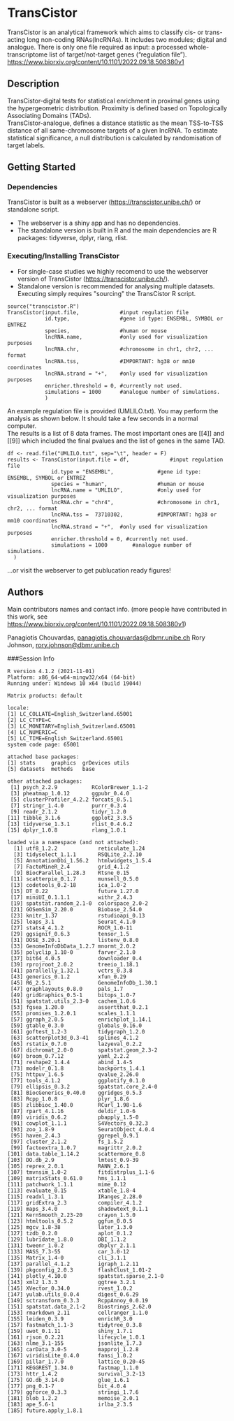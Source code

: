 # TransCistor

TransCistor is an analytical framework which aims to classify cis- or trans-acting long non-coding RNAs(lncRNAs). It includes two modules; digital and analogue. There is only one file required as input: a processed whole-transcriptome list of target/not-target genes (“regulation file”).
https://www.biorxiv.org/content/10.1101/2022.09.18.508380v1
## Description

TransCistor-digital tests for statistical enrichment in proximal genes using the hypergeometric distribution. Proximity is defined based on Topologically Associating Domains (TADs). \
TransCistor-analogue, defines a distance statistic as the mean TSS-to-TSS distance of all same-chromosome targets of a given lncRNA. To estimate statistical significance, a null distribution is calculated by randomisation of target labels.

## Getting Started

### Dependencies

TransCistor is built as a webserver (https://transcistor.unibe.ch/) or standalone script.
* The webserver is a shiny app and has no dependencies.
* The standalone version is built in R and the main dependencies are R packages: tidyverse, dplyr, rlang, rlist.


### Executing/Installing TransCistor

* For single-case studies we highly recomend to use the webserver version of TransCistor (https://transcistor.unibe.ch/). 
* Standalone version is recommended for analysing multiple datasets. Executing simply requires "sourcing" the TransCistor R script.

``` 
source("transcistor.R")
TransCistor(input.file, 			#input regulation file
			id.type, 				#gene id type: ENSEMBL, SYMBOL or ENTREZ
			species, 				#human or mouse
            lncRNA.name, 			#only used for visualization purposes
			lncRNA.chr,  			#chromosome in chr1, chr2, ... format
			lncRNA.tss, 			#IMPORTANT: hg38 or mm10 coordinates	
			lncRNA.strand = "+",	#only used for visualization purposes
            enricher.threshold = 0, #currently not used.
			simulations = 1000 		#analogue number of simulations. 
			)
```

An example regulation file is provided (UMLILO.txt). You may perform the analysis as shown below. It should take a few seconds in a normal computer. \
The results is a list of 8 data frames. The most important ones are [[4]] and [[9]] which included the final pvalues and the list of genes in the same TAD.

``` 
df <- read.file("UMLILO.txt", sep="\t", header = F)
results <- TransCistor(input.file = df, 			#input regulation file
              id.type = "ENSEMBL", 				#gene id type: ENSEMBL, SYMBOL or ENTREZ
              species = "human", 				#human or mouse
              lncRNA.name = "UMLILO", 			#only used for visualization purposes
              lncRNA.chr = "chr4",  			#chromosome in chr1, chr2, ... format
              lncRNA.tss =  73710302, 			#IMPORTANT: hg38 or mm10 coordinates	
              lncRNA.strand = "+",	#only used for visualization purposes
              enricher.threshold = 0, #currently not used.
              simulations = 1000 		#analogue number of simulations. 
  )

```

...or visit the webserver to get publucation ready figures!

## Authors

Main contributors names and contact info. (more people have contributed in this work, see https://www.biorxiv.org/content/10.1101/2022.09.18.508380v1)

Panagiotis Chouvardas, panagiotis.chouvardas@dbmr.unibe.ch
Rory Johnson, rory.johnson@dbmr.unibe.ch

###Session Info

```
R version 4.1.2 (2021-11-01)
Platform: x86_64-w64-mingw32/x64 (64-bit)
Running under: Windows 10 x64 (build 19044)

Matrix products: default

locale:
[1] LC_COLLATE=English_Switzerland.65001 
[2] LC_CTYPE=C                           
[3] LC_MONETARY=English_Switzerland.65001
[4] LC_NUMERIC=C                         
[5] LC_TIME=English_Switzerland.65001    
system code page: 65001

attached base packages:
[1] stats     graphics  grDevices utils    
[5] datasets  methods   base     

other attached packages:
 [1] psych_2.2.9           RColorBrewer_1.1-2   
 [3] pheatmap_1.0.12       ggpubr_0.4.0         
 [5] clusterProfiler_4.2.2 forcats_0.5.1        
 [7] stringr_1.4.0         purrr_0.3.4          
 [9] readr_2.1.2           tidyr_1.2.0          
[11] tibble_3.1.6          ggplot2_3.3.5        
[13] tidyverse_1.3.1       rlist_0.4.6.2        
[15] dplyr_1.0.8           rlang_1.0.1          

loaded via a namespace (and not attached):
  [1] utf8_1.2.2             reticulate_1.24       
  [3] tidyselect_1.1.1       RSQLite_2.2.10        
  [5] AnnotationDbi_1.56.2   htmlwidgets_1.5.4     
  [7] FactoMineR_2.4         grid_4.1.2            
  [9] BiocParallel_1.28.3    Rtsne_0.15            
 [11] scatterpie_0.1.7       munsell_0.5.0         
 [13] codetools_0.2-18       ica_1.0-2             
 [15] DT_0.22                future_1.27.0         
 [17] miniUI_0.1.1.1         withr_2.4.3           
 [19] spatstat.random_2.1-0  colorspace_2.0-2      
 [21] GOSemSim_2.20.0        Biobase_2.54.0        
 [23] knitr_1.37             rstudioapi_0.13       
 [25] leaps_3.1              Seurat_4.1.0          
 [27] stats4_4.1.2           ROCR_1.0-11           
 [29] ggsignif_0.6.3         tensor_1.5            
 [31] DOSE_3.20.1            listenv_0.8.0         
 [33] GenomeInfoDbData_1.2.7 mnormt_2.0.2          
 [35] polyclip_1.10-0        farver_2.1.0          
 [37] bit64_4.0.5            downloader_0.4        
 [39] rprojroot_2.0.2        treeio_1.18.1         
 [41] parallelly_1.32.1      vctrs_0.3.8           
 [43] generics_0.1.2         xfun_0.29             
 [45] R6_2.5.1               GenomeInfoDb_1.30.1   
 [47] graphlayouts_0.8.0     pals_1.7              
 [49] gridGraphics_0.5-1     bitops_1.0-7          
 [51] spatstat.utils_2.3-0   cachem_1.0.6          
 [53] fgsea_1.20.0           assertthat_0.2.1      
 [55] promises_1.2.0.1       scales_1.1.1          
 [57] ggraph_2.0.5           enrichplot_1.14.1     
 [59] gtable_0.3.0           globals_0.16.0        
 [61] goftest_1.2-3          tidygraph_1.2.0       
 [63] scatterplot3d_0.3-41   splines_4.1.2         
 [65] rstatix_0.7.0          lazyeval_0.2.2        
 [67] dichromat_2.0-0        spatstat.geom_2.3-2   
 [69] broom_0.7.12           yaml_2.2.2            
 [71] reshape2_1.4.4         abind_1.4-5           
 [73] modelr_0.1.8           backports_1.4.1       
 [75] httpuv_1.6.5           qvalue_2.26.0         
 [77] tools_4.1.2            ggplotify_0.1.0       
 [79] ellipsis_0.3.2         spatstat.core_2.4-0   
 [81] BiocGenerics_0.40.0    ggridges_0.5.3        
 [83] Rcpp_1.0.8             plyr_1.8.6            
 [85] zlibbioc_1.40.0        RCurl_1.98-1.6        
 [87] rpart_4.1.16           deldir_1.0-6          
 [89] viridis_0.6.2          pbapply_1.5-0         
 [91] cowplot_1.1.1          S4Vectors_0.32.3      
 [93] zoo_1.8-9              SeuratObject_4.0.4    
 [95] haven_2.4.3            ggrepel_0.9.1         
 [97] cluster_2.1.2          fs_1.5.2              
 [99] factoextra_1.0.7       magrittr_2.0.2        
[101] data.table_1.14.2      scattermore_0.8       
[103] DO.db_2.9              lmtest_0.9-39         
[105] reprex_2.0.1           RANN_2.6.1            
[107] tmvnsim_1.0-2          fitdistrplus_1.1-6    
[109] matrixStats_0.61.0     hms_1.1.1             
[111] patchwork_1.1.1        mime_0.12             
[113] evaluate_0.15          xtable_1.8-4          
[115] readxl_1.3.1           IRanges_2.28.0        
[117] gridExtra_2.3          compiler_4.1.2        
[119] maps_3.4.0             shadowtext_0.1.1      
[121] KernSmooth_2.23-20     crayon_1.5.0          
[123] htmltools_0.5.2        ggfun_0.0.5           
[125] mgcv_1.8-38            later_1.3.0           
[127] tzdb_0.2.0             aplot_0.1.2           
[129] lubridate_1.8.0        DBI_1.1.2             
[131] tweenr_1.0.2           dbplyr_2.1.1          
[133] MASS_7.3-55            car_3.0-12            
[135] Matrix_1.4-0           cli_3.1.1             
[137] parallel_4.1.2         igraph_1.2.11         
[139] pkgconfig_2.0.3        flashClust_1.01-2     
[141] plotly_4.10.0          spatstat.sparse_2.1-0 
[143] xml2_1.3.3             ggtree_3.2.1          
[145] XVector_0.34.0         rvest_1.0.2           
[147] yulab.utils_0.0.4      digest_0.6.29         
[149] sctransform_0.3.3      RcppAnnoy_0.0.19      
[151] spatstat.data_2.1-2    Biostrings_2.62.0     
[153] rmarkdown_2.11         cellranger_1.1.0      
[155] leiden_0.3.9           enrichR_3.0           
[157] fastmatch_1.1-3        tidytree_0.3.8        
[159] uwot_0.1.11            shiny_1.7.1           
[161] rjson_0.2.21           lifecycle_1.0.1       
[163] nlme_3.1-155           jsonlite_1.7.3        
[165] carData_3.0-5          mapproj_1.2.8         
[167] viridisLite_0.4.0      fansi_1.0.2           
[169] pillar_1.7.0           lattice_0.20-45       
[171] KEGGREST_1.34.0        fastmap_1.1.0         
[173] httr_1.4.2             survival_3.2-13       
[175] GO.db_3.14.0           glue_1.6.1            
[177] png_0.1-7              bit_4.0.4             
[179] ggforce_0.3.3          stringi_1.7.6         
[181] blob_1.2.2             memoise_2.0.1         
[183] ape_5.6-1              irlba_2.3.5           
[185] future.apply_1.8.1    
```



